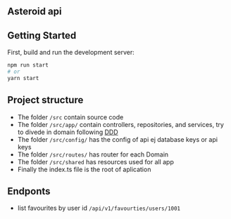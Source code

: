 ## Asteroid api

## Getting Started

First, build and run the development server:

```bash
npm run start
# or
yarn start
```

## Project structure

- The folder `/src` contain source code
- The folder `/src/app/` contain controllers, repositories, and services, try to divede in domain following [DDD](https://medium.com/@jonathanloscalzo/domain-driven-design-principios-beneficios-y-elementos-primera-parte-aad90f30aa35)
- The folder `/src/config/` has the config of api ej database keys or api keys
- The folder `/src/routes/` has router for each Domain
- The folder `/src/shared` has resources used for all app
- Finally the index.ts file is the root of aplication

## Endponts

- list favourites by user id `/api/v1/favourties/users/1001`
